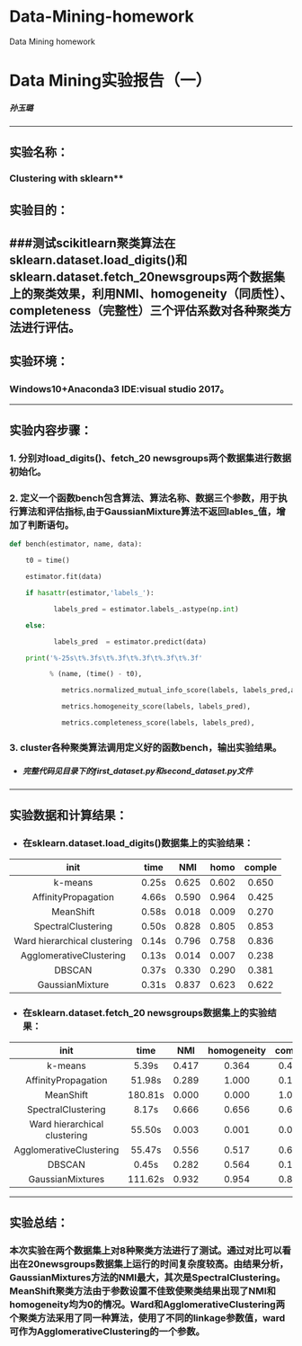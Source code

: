 # Data-Mining-homework
Data Mining homework
# Data Mining实验报告（一）
##### 孙玉璐
---


## **实验名称：**

### Clustering with sklearn**

## **实验目的：**

###测试scikitlearn聚类算法在sklearn.dataset.load_digits()和sklearn.dataset.fetch_20newsgroups两个数据集上的聚类效果，利用NMI、homogeneity（同质性）、completeness（完整性）三个评估系数对各种聚类方法进行评估。
---


## **实验环境：**

### Windows10+Anaconda3  IDE:visual studio 2017。
---

## **实验内容步骤：**



### 1. 分别对load_digits()、fetch_20 newsgroups两个数据集进行数据初始化。


### 2. 定义一个函数bench包含算法、算法名称、数据三个参数，用于执行算法和评估指标,由于GaussianMixture算法不返回lables_值，增加了判断语句。


```python
def bench(estimator, name, data):

    t0 = time()

    estimator.fit(data)

    if hasattr(estimator,'labels_'):

           labels_pred = estimator.labels_.astype(np.int)

    else:

           labels_pred  = estimator.predict(data)

    print('%-25s\t%.3fs\t%.3f\t%.3f\t%.3f\t%.3f'

          % (name, (time() - t0), 

             metrics.normalized_mutual_info_score(labels, labels_pred,average_method='geometric'),

             metrics.homogeneity_score(labels, labels_pred),

             metrics.completeness_score(labels, labels_pred),
```


### 3. cluster各种聚类算法调用定义好的函数bench，输出实验结果。
* ##### **完整代码见目录下的first_dataset.py和second_dataset.py文件**

---

## **实验数据和计算结果：**


* ### 在sklearn.dataset.load_digits()数据集上的实验结果：


|init|time|NMI|homo|comple|
|:---:|:---:|:---:|:---:|:---:|
|k-means|0.25s|0.625|0.602|0.650|
|AffinityPropagation|4.66s|0.590|0.964|0.425|
|MeanShift|0.58s|0.018|0.009|0.270|
|SpectralClustering|0.50s|0.828|0.805|0.853|
|Ward hierarchical clustering|0.14s|0.796|0.758|0.836|
|AgglomerativeClustering|0.13s|0.014|0.007|0.238|
|DBSCAN|0.37s|0.330|0.290|0.381|
|GaussianMixture|0.31s|0.837|0.623|0.622|




* ### 在sklearn.dataset.fetch_20 newsgroups数据集上的实验结果：




|init|time|NMI|homogeneity|comple|
|:---:|:---:|:---:|:---:|:---:|
|k-means|5.39s|0.417|0.364|0.488|
|AffinityPropagation|51.98s|0.289|1.000|0.169|
|MeanShift|180.81s|0.000|0.000|1.000|
|SpectralClustering|8.17s|0.666|0.656|0.677|
|Ward hierarchical clustering|55.50s|0.003|0.001|0.076|
|AgglomerativeClustering|55.47s|0.556|0.517|0.601|
|DBSCAN|0.45s|0.282|0.564|0.188|
|GaussianMixtures|111.62s|0.932|0.954|0.852|


---

## **实验总结：**

### 本次实验在两个数据集上对8种聚类方法进行了测试。通过对比可以看出在20newsgroups数据集上运行的时间复杂度较高。由结果分析，GaussianMixtures方法的NMI最大，其次是SpectralClustering。MeanShift聚类方法由于参数设置不佳致使聚类结果出现了NMI和homogeneity均为0的情况。Ward和AgglomerativeClustering两个聚类方法采用了同一种算法，使用了不同的linkage参数值，ward可作为AgglomerativeClustering的一个参数。




















